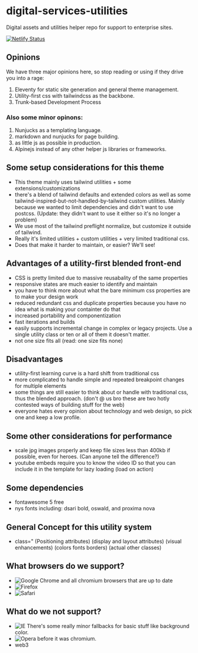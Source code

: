 # digital-services-utilities
Digital assets and utilities helper repo for support to enterprise sites.

[![Netlify Status](https://api.netlify.com/api/v1/badges/a7412bea-c62d-4933-9c11-e074fb4f856e/deploy-status)](https://app.netlify.com/sites/eloquent-dijkstra-000cc5/deploys)


## Opinions
We have three major opinions here, so stop reading or using if they drive you into a rage:
1. Eleventy for static site generation and general theme management.
2. Utility-first css with tailwindcss as the backbone.
3. Trunk-based Development Process

### Also some minor opinons:
1. Nunjucks as a templating language.
2. markdown and nunjucks for page building.
3. as little js as possible in production.
4. Alpinejs instead of any other helper js libraries or frameworks.

## Some setup considerations for this theme
- This theme mainly uses tailwind utilities + some extensions/customizations
- there's a blend of tailwind defaults and extended colors as well as some tailwind-inspired-but-not-handled-by-tailwind custom utilities. Mainly because we wanted to limit dependencies and didn't want to use postcss. (Update: they didn't want to use it either so it's no longer a problem)
- We use most of the tailwind preflight normalize, but customize it outside of tailwind.
- Really it's limited utilities + custom utilities + very limited traditional css.
- Does that make it harder to maintain, or easier? We'll see!

## Advantages of a utility-first blended front-end
- CSS is pretty limited due to massive reusabality of the same properties
- responsive states are much easier to identify and maintain
- you have to think more about what the bare minimum css properties are to make your design work
- reduced redundant css and duplicate properties because you have no idea what is making your containter do that
- increased portability and componentization 
- fast iterations and builds
- easily supports incremental change in complex or legacy projects. Use a single utility class or ten or all of them it doesn't matter. 
- not one size fits all (read: one size fits none)

## Disadvantages 
- utility-first learning curve is a hard shift from traditional css
- more complicated to handle simple and repeated breakpoint changes for multiple elements
- some things are still easier to think about or handle with traditional css, thus the blended approach. (don't @ us bro these are two hotly contested ways of building stuff for the web)
- everyone hates every opinion about technology and web design, so pick one and keep a low profile. 

## Some other considerations for performance
- scale jpg images properly and keep file sizes less than 400kb if possible, even for heroes. (Can anyone tell the difference?)
- youtube embeds require you to know the video ID so that you can include it in the template for lazy loading (load on action)


## Some dependencies 
- fontawesome 5 free
- nys fonts including: dsari bold, oswald, and proxima nova


## General Concept for this utility system
- class=" (Positioning attributes) (display and layout attributes) (visual enhancements) (colors fonts borders) (actual other classes) 


## What browsers do we support?
- ![Google Chrome](https://img.shields.io/badge/Google%20Chrome-4285F4?style=for-the-badge&logo=GoogleChrome&logoColor=white) and all chromium browsers that are up to date
- ![Firefox](https://img.shields.io/badge/Firefox-FF7139?style=for-the-badge&logo=Firefox-Browser&logoColor=white)
- ![Safari](https://img.shields.io/badge/Safari-000000?style=for-the-badge&logo=Safari&logoColor=white)


## What do we not support?
- ![IE](https://img.shields.io/badge/Internet%20Explorer-0076D6?style=for-the-badge&logo=Internet%20Explorer&logoColor=white) There's some really minor fallbacks for basic stuff like background color. 
- ![Opera](https://img.shields.io/badge/Opera-FF1B2D?style=for-the-badge&logo=Opera&logoColor=white) before it was chromium.
- web3 
